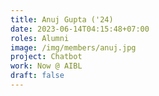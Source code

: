 ```yaml
---
title: Anuj Gupta ('24)
date: 2023-06-14T04:15:48+07:00
roles: Alumni
image: /img/members/anuj.jpg
project: Chatbot
work: Now @ AIBL
draft: false
---
```



